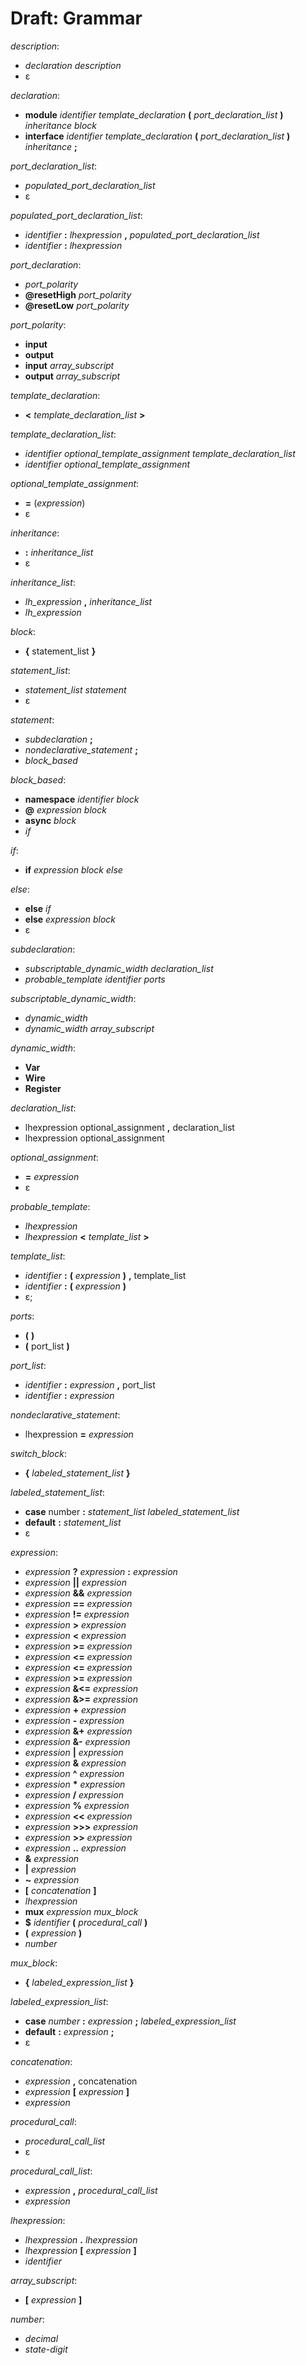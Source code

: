 # Draft: Grammar

*description*:
* *declaration* *description*
* ε

*declaration*:
* **module** *identifier* *template_declaration* **(** *port_declaration_list* **)** *inheritance* *block*
* **interface** *identifier* *template_declaration* **(** *port_declaration_list* **)** *inheritance* **;**

*port_declaration_list*:
* *populated_port_declaration_list*
* ε

*populated_port_declaration_list*:
* *identifier* **:** *lhexpression* **,** *populated_port_declaration_list*
* *identifier* **:** *lhexpression*

*port_declaration*:
* *port_polarity*
* **@resetHigh** *port_polarity*
* **@resetLow** *port_polarity*

*port_polarity*:
* **input**
* **output**
* **input** *array_subscript*
* **output** *array_subscript*

*template_declaration*:
* **<** *template_declaration_list* **>**

*template_declaration_list*:
* *identifier* *optional_template_assignment* *template_declaration_list*
* *identifier* *optional_template_assignment*

*optional_template_assignment*:
* **=** (*expression*)
* ε


*inheritance*:
* **:** *inheritance_list*
* ε

*inheritance_list*:
* *lh_expression* **,** *inheritance_list*
* *lh_expression*

*block*:
* **{** statement_list **}**

*statement_list*:
* *statement_list* *statement*
* ε

*statement*:
* *subdeclaration* **;**
* *nondeclarative_statement* **;**
* *block_based*

*block_based*:
* **namespace** *identifier* *block*
* **@** *expression* *block*
* **async** *block*
* *if*

*if*:
* **if** *expression* *block* *else*

*else*:
* **else** *if*
* **else** *expression* *block*
* ε

*subdeclaration*:
* *subscriptable_dynamic_width* *declaration_list*
* *probable_template* *identifier* *ports*

*subscriptable_dynamic_width*:
* *dynamic_width*
* *dynamic_width* *array_subscript*

*dynamic_width*:
* **Var**
* **Wire** 
* **Register**

*declaration_list*:
* lhexpression optional_assignment **,** declaration_list
* lhexpression optional_assignment

*optional_assignment*:
* **=** *expression*
* ε

*probable_template*:
* *lhexpression*
* *lhexpression* **<** *template_list* **>**

*template_list*:
* *identifier* **:** **(** *expression* **)** **,** template_list
* *identifier* **:** **(** *expression* **)**
* ε;

*ports*:
* **(** **)**
* **(** port_list **)**

*port_list*:
* *identifier* **:** *expression* **,** port_list
* *identifier* **:** *expression*

*nondeclarative_statement*:
* lhexpression **=** *expression*

*switch_block*:
* **{** *labeled_statement_list* **}**

*labeled_statement_list*:
* **case** number **:** *statement_list* *labeled_statement_list*
* **default** **:** *statement_list*
* ε

*expression*:
* *expression* **?** *expression* **:** *expression*
* *expression* **||** *expression*
* *expression* **&&** *expression*
* *expression* **==** *expression*
* *expression* **!=** *expression*
* *expression* **>** *expression*
* *expression* **<** *expression*
* *expression* **>=** *expression*
* *expression* **<=** *expression*
* *expression* **<=** *expression*
* *expression* **>=** *expression*
* *expression* **&<=** *expression*
* *expression* **&>=** *expression*
* *expression* **+** *expression*
* *expression* **-** *expression*
* *expression* **&+** *expression*
* *expression* **&-** *expression*
* *expression* **|** *expression*
* *expression* **&** *expression*
* *expression* **^** *expression*
* *expression* **\*** *expression*
* *expression* **/** *expression*
* *expression* **%** *expression*
* *expression* **<<** *expression*
* *expression* **>>>** *expression*
* *expression* **>>** *expression*
* *expression* **..** *expression*
* **&** *expression*
* **|** *expression*
* **~** *expression*
* **[** *concatenation* **]**
* *lhexpression*
* **mux** *expression* *mux_block*
* **$** *identifier* **(** *procedural_call* **)**
* **(** *expression* **)**
* *number*

*mux_block*:
* **{** *labeled_expression_list* **}**

*labeled_expression_list*:
* **case** *number* **:** *expression* **;** *labeled_expression_list*
* **default** **:** *expression* **;**
* ε

*concatenation*:
* *expression* **,** concatenation
* *expression* **[** *expression* **]**
* *expression*


*procedural_call*:
* *procedural_call_list*
* ε

*procedural_call_list*:
* *expression* **,** *procedural_call_list*
* *expression*


*lhexpression*:
* *lhexpression* **.** *lhexpression*
* *lhexpression* **[** *expression* **]**
* *identifier*

*array_subscript*:
* **[** *expression* **]**


*number*:
* *decimal*
* *state-digit*
